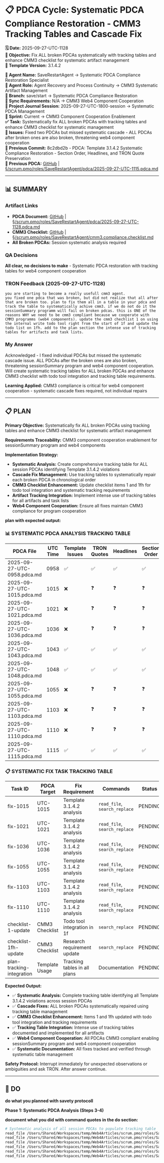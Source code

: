 # 📋 **PDCA Cycle: Systematic PDCA Compliance Restoration - CMM3 Tracking Tables and Cascade Fix**

**🗓️ Date:** 2025-09-27-UTC-1128  
**🎯 Objective:** Fix ALL broken PDCAs systematically with tracking tables and enhance CMM3 checklist for systematic artifact management  
**🎯 Template Version:** 3.1.4.2  

**👤 Agent Name:** SaveRestartAgent → Systematic PDCA Compliance Restoration Specialist  
**👤 Agent Role:** Agent Recovery and Process Continuity → CMM3 Systematic Artifact Management  
**👤 Branch:** save/start → Systematic PDCA Compliance Restoration  
**🔄 Sync Requirements:** N/A → CMM3 Web4 Component Cooperation  
**🎯 Project Journal Session:** 2025-09-27-UTC-1800-session → Systematic PDCA Management  
**🎯 Sprint:** Current → CMM3 Component Cooperation Enablement  
**✅ Task:** Systematically fix ALL broken PDCAs with tracking tables and enhance CMM3 checklist for systematic management  
**🚨 Issues:** Fixed two PDCAs but missed systematic cascade - ALL PDCAs after broken ones are also broken, threatening web4 component cooperation  
**📎 Previous Commit:** 8c2dbd2b - PDCA: Template 3.1.4.2 Systematic Compliance Restoration - Section Order, Headlines, and TRON Quote Preservation  
**🔗 Previous PDCA:** [GitHub](https://github.com/Cerulean-Circle-GmbH/Web4Articles/blob/dev/2025-09-24-UTC-1028/scrum.pmo/roles/SaveRestartAgent/pdca/2025-09-27-UTC-1115.pdca.md) | [§/scrum.pmo/roles/SaveRestartAgent/pdca/2025-09-27-UTC-1115.pdca.md](2025-09-27-UTC-1115.pdca.md)

---

## **📊 SUMMARY**

### **Artifact Links**
- **PDCA Document:** [GitHub](https://github.com/Cerulean-Circle-GmbH/Web4Articles/blob/dev/2025-09-24-UTC-1028/scrum.pmo/roles/SaveRestartAgent/pdca/2025-09-27-UTC-1128.pdca.md) | [§/scrum.pmo/roles/SaveRestartAgent/pdca/2025-09-27-UTC-1128.pdca.md](2025-09-27-UTC-1128.pdca.md)
- **CMM3 Checklist:** [GitHub](https://github.com/Cerulean-Circle-GmbH/Web4Articles/blob/dev/2025-09-24-UTC-1028/scrum.pmo/roles/SaveRestartAgent/cmm3.compliance.checklist.md) | [§/scrum.pmo/roles/SaveRestartAgent/cmm3.compliance.checklist.md](../cmm3.compliance.checklist.md)
- **All Broken PDCAs:** Session systematic analysis required

### **QA Decisions**
**All clear, no decisions to make** - Systematic PDCA restoration with tracking tables for web4 component cooperation

### **TRON Feedback (2025-09-27-UTC-1128)**
```quote
you are starting to become a really usefull cmm3 agent.
you fixed one pdca that was broken, but did not realize that all after that are broken too. plan to fix them all in a table in your pdca and track the table to systematically achive cmm3. if we do not do it the sessionSummary programm will fail on broken pdcas. this is ONE of the reasons WHY we need to be cmm3 compliant because we cooperate with CMM3 programms (web4 components). update the cmm3 chechlist 1 on using the internal write todo tool right from the start of 1f and update the todo list on 1fh. add to the plan section the intense use of tracking tables for artifacts and task lists.
```

### **My Answer**
Acknowledged - I fixed individual PDCAs but missed the systematic cascade issue. ALL PDCAs after the broken ones are also broken, threatening sessionSummary program and web4 component cooperation. Will create systematic tracking tables for ALL broken PDCAs and enhance CMM3 checklist with todo tool integration and tracking table requirements.

**Learning Applied:** CMM3 compliance is critical for web4 component cooperation - systematic cascade fixes required, not individual repairs

---

## **📋 PLAN**

**Primary Objective:** Systematically fix ALL broken PDCAs using tracking tables and enhance CMM3 checklist for systematic artifact management

**Requirements Traceability:** CMM3 component cooperation enablement for sessionSummary program and web4 components

**Implementation Strategy:**
- **Systematic Analysis:** Create comprehensive tracking table for ALL session PDCAs identifying Template 3.1.4.2 violations
- **Cascade Fix Management:** Use tracking tables to systematically repair each broken PDCA in chronological order
- **CMM3 Checklist Enhancement:** Update checklist items 1 and 1fh for todo tool integration and systematic tracking requirements
- **Artifact Tracking Integration:** Implement intense use of tracking tables for all artifacts and task lists
- **Web4 Component Cooperation:** Ensure all fixes maintain CMM3 compliance for program cooperation

**plan with expected output:**

### **📊 SYSTEMATIC PDCA ANALYSIS TRACKING TABLE**

| PDCA File | UTC Time | Template Issues | TRON Quotes | Headlines | Section Order | Fix Status |
|-----------|----------|-----------------|-------------|-----------|---------------|------------|
| 2025-09-27-UTC-0958.pdca.md | 0958 | ✅ | ✅ | ✅ | ✅ | ✅ COMPLIANT |
| 2025-09-27-UTC-1015.pdca.md | 1015 | ❌ | ❓ | ❓ | ❓ | 🔄 NEEDS ANALYSIS |
| 2025-09-27-UTC-1021.pdca.md | 1021 | ❌ | ❓ | ❓ | ❓ | 🔄 NEEDS ANALYSIS |
| 2025-09-27-UTC-1036.pdca.md | 1036 | ❌ | ❓ | ❓ | ❓ | 🔄 NEEDS ANALYSIS |
| 2025-09-27-UTC-1043.pdca.md | 1043 | ✅ | ✅ | ✅ | ✅ | ✅ FIXED |
| 2025-09-27-UTC-1048.pdca.md | 1048 | ✅ | ✅ | ✅ | ✅ | ✅ FIXED |
| 2025-09-27-UTC-1055.pdca.md | 1055 | ❌ | ❓ | ❓ | ❓ | 🔄 NEEDS ANALYSIS |
| 2025-09-27-UTC-1103.pdca.md | 1103 | ❌ | ❓ | ❓ | ❓ | 🔄 NEEDS ANALYSIS |
| 2025-09-27-UTC-1110.pdca.md | 1110 | ❌ | ❓ | ❓ | ❓ | 🔄 NEEDS ANALYSIS |
| 2025-09-27-UTC-1115.pdca.md | 1115 | ✅ | ✅ | ✅ | ✅ | ✅ COMPLIANT |

### **📋 SYSTEMATIC FIX TASK TRACKING TABLE**

| Task ID | PDCA Target | Fix Requirement | Commands | Status | Verification |
|---------|-------------|-----------------|----------|---------|--------------|
| fix-1015 | UTC-1015 | Template 3.1.4.2 analysis | `read_file`, `search_replace` | PENDING | Template compliance check |
| fix-1021 | UTC-1021 | Template 3.1.4.2 analysis | `read_file`, `search_replace` | PENDING | Template compliance check |
| fix-1036 | UTC-1036 | Template 3.1.4.2 analysis | `read_file`, `search_replace` | PENDING | Template compliance check |
| fix-1055 | UTC-1055 | Template 3.1.4.2 analysis | `read_file`, `search_replace` | PENDING | Template compliance check |
| fix-1103 | UTC-1103 | Template 3.1.4.2 analysis | `read_file`, `search_replace` | PENDING | Template compliance check |
| fix-1110 | UTC-1110 | Template 3.1.4.2 analysis | `read_file`, `search_replace` | PENDING | Template compliance check |
| checklist-1-update | CMM3 Checklist | Todo tool integration in 1f | `search_replace` | PENDING | Checklist compliance |
| checklist-1fh-update | CMM3 Checklist | Research requirement update | `search_replace` | PENDING | Research tracking |
| plan-tracking-integration | Template Usage | Tracking tables in all plans | Documentation | PENDING | Usage verification |

**Expected Output:**
- ✅ **Systematic Analysis:** Complete tracking table identifying all Template 3.1.4.2 violations across session PDCAs
- ✅ **Cascade Fixes:** ALL broken PDCAs systematically repaired using tracking table management
- ✅ **CMM3 Checklist Enhancement:** Items 1 and 1fh updated with todo tool integration and tracking requirements
- ✅ **Tracking Table Integration:** Intense use of tracking tables documented and implemented for all artifacts
- ✅ **Web4 Component Cooperation:** All PDCAs CMM3 compliant enabling sessionSummary program and web4 component cooperation
- ✅ **Systematic Documentation:** All fixes tracked and verified through systematic table management

**Safety Protocol:** Interrupt immediately for unexpected observations or ambiguities and ask TRON. After answer continue.

---

## **🔧 DO**

**do what you planned with savety protocoll**

**Phase 1: Systematic PDCA Analysis (Steps 3-4)**

**document what you did with command quotes in the do section:**
```bash
# Systematic analysis of all session PDCAs to populate tracking table
read_file /Users/Shared/Workspaces/temp/Web4Articles/scrum.pmo/roles/SaveRestartAgent/pdca/2025-09-27-UTC-1015.pdca.md
read_file /Users/Shared/Workspaces/temp/Web4Articles/scrum.pmo/roles/SaveRestartAgent/pdca/2025-09-27-UTC-1021.pdca.md  
read_file /Users/Shared/Workspaces/temp/Web4Articles/scrum.pmo/roles/SaveRestartAgent/pdca/2025-09-27-UTC-1036.pdca.md
read_file /Users/Shared/Workspaces/temp/Web4Articles/scrum.pmo/roles/SaveRestartAgent/pdca/2025-09-27-UTC-1055.pdca.md
read_file /Users/Shared/Workspaces/temp/Web4Articles/scrum.pmo/roles/SaveRestartAgent/pdca/2025-09-27-UTC-1103.pdca.md
read_file /Users/Shared/Workspaces/temp/Web4Articles/scrum.pmo/roles/SaveRestartAgent/pdca/2025-09-27-UTC-1110.pdca.md
```
